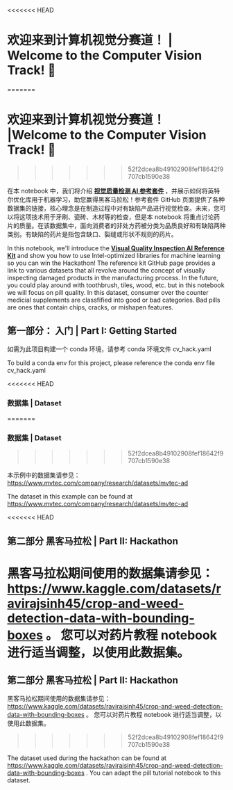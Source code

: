 
<<<<<<< HEAD
# 欢迎来到计算机视觉分赛道！ | Welcome to the Computer Vision Track! 🚀
=======
# 欢迎来到计算机视觉分赛道！ |Welcome to the Computer Vision Track! 🚀
>>>>>>> 52f2dcea8b49102908fef18642f9707cb1590e38

在本 notebook 中，我们将介绍 <b> [视觉质量检测 AI 参考套件](https://github.com/oneapi-src/visual-quality-inspection) </b>，并展示如何将英特尔优化库用于机器学习，助您赢得黑客马拉松！参考套件 GitHub 页面提供了各种数据集的链接，核心理念是在制造过程中对有缺陷产品进行视觉检查。未来，您可以将这项技术用于牙刷、瓷砖、木材等的检查，但是本 notebook 将重点讨论药片的质量。在该数据集中，面向消费者的非处方药被分类为品质良好和有缺陷两种类别。有缺陷的药片是指包含缺口、裂缝或形状不规则的药片。

In this notebook, we'll introduce the <b>[Visual Quality Inspection AI Reference Kit](https://github.com/oneapi-src/visual-quality-inspection)</b> and show you how to use Intel-optimized libraries for machine learning so you can win the Hackathon! The reference kit GitHub page provides a link to various datasets that all revolve around the concept of visually inspecting damaged products in the manufacturing process. In the future, you could play around with toothbrush, tiles, wood, etc. but in this notebook we will focus on pill quality. In this dataset, consumer over the counter medicial supplements are classfified into good or bad categories. Bad pills are ones that contain chips, cracks, or mishapen features. 

## 第一部分： 入门 | Part I: Getting Started

如需为此项目构建一个 conda 环境，请参考 conda 环境文件 cv_hack.yaml

To build a conda env for this project, please reference the conda env file cv_hack.yaml

<<<<<<< HEAD
### 数据集 | Dataset
=======
###  数据集 | Dataset
>>>>>>> 52f2dcea8b49102908fef18642f9707cb1590e38

本示例中的数据集请参见：https://www.mvtec.com/company/research/datasets/mvtec-ad

The dataset in this example can be found at https://www.mvtec.com/company/research/datasets/mvtec-ad

<<<<<<< HEAD

## 第二部分 黑客马拉松 | Part II: Hackathon

黑客马拉松期间使用的数据集请参见：https://www.kaggle.com/datasets/ravirajsinh45/crop-and-weed-detection-data-with-bounding-boxes 。 您可以对药片教程 notebook 进行适当调整，以使用此数据集。
=======
##  第二部分 黑客马拉松 | Part II: Hackathon

黑客马拉松期间使用的数据集请参见：https://www.kaggle.com/datasets/ravirajsinh45/crop-and-weed-detection-data-with-bounding-boxes 。 您可以对药片教程 notebook 进行适当调整，以使用此数据集。

>>>>>>> 52f2dcea8b49102908fef18642f9707cb1590e38

The dataset used during the hackathon can be found at https://www.kaggle.com/datasets/ravirajsinh45/crop-and-weed-detection-data-with-bounding-boxes . You can adapt the pill tutorial notebook to this dataset. 
